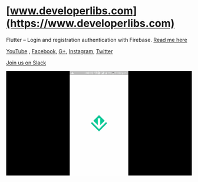 # [www.developerlibs.com](https://www.developerlibs.com)

Flutter – Login and registration authentication with Firebase. [Read me here](https://www.developerlibs.com/2018/10/flutter-login-registration-authentication-firebase.html)

[YouTube](https://youtu.be/dt4HlORuT7Q) ,
[Facebook](https://www.facebook.com/developerlibs), 
[G+](https://plus.google.com/109457600203481575432),
[Instagram](https://www.instagram.com/developerlibs/), 
[Twitter](https://twitter.com/LibsDeveloper)

[Join us on Slack](https://join.slack.com/t/developerlibs/shared_invite/enQtNDU1NzQzNTM5MDYwLTk0Mjc2MWQwNGExNDdiZWQ5MzJlYTVhZGQzMTRiOTcwODVmOGNmMWM5NTZkYWIxNDExNWM0NWMzZjBhODRmNDg)

![ScreenShot](https://github.com/DeveloperLibs/flutter_firebase_auth/blob/master/screen/firebase_auth_gif.gif)

